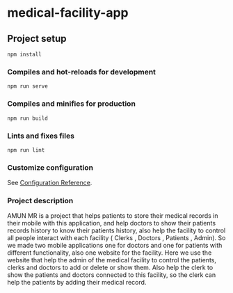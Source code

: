 # medical-facility-app

## Project setup
```
npm install
```

### Compiles and hot-reloads for development
```
npm run serve
```

### Compiles and minifies for production
```
npm run build
```

### Lints and fixes files
```
npm run lint
```

### Customize configuration
See [Configuration Reference](https://cli.vuejs.org/config/).


### Project description
AMUN MR is a project that helps patients to store their medical records in their mobile with this application, and help doctors to show their patients records history to know their patients history, also help the facility to control all people interact with each facility ( Clerks , Doctors , Patients , Admin). So we made two mobile applications one for doctors and one for patients with different functionality, also one website for the facility. Here we use the website that help the admin of the medical facility to control the patients, clerks and doctors to add or delete or show them. Also help the clerk to show the patients and doctors connected to this facility, so the clerk can help the patients by adding their medical record.
